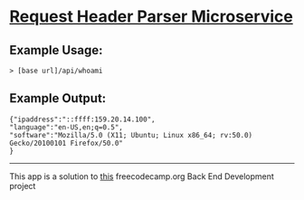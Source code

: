 # [Request Header Parser Microservice](https://www.freecodecamp.org/learn/apis-and-microservices/apis-and-microservices-projects/request-header-parser-microservice)

## Example Usage:

    > [base url]/api/whoami

## Example Output:

```
{"ipaddress":"::ffff:159.20.14.100",
"language":"en-US,en;q=0.5",
"software":"Mozilla/5.0 (X11; Ubuntu; Linux x86_64; rv:50.0) Gecko/20100101 Firefox/50.0"
}
```

---

This app is a solution to [this](https://www.freecodecamp.org/learn/back-end-development-and-apis/back-end-development-and-apis-projects/request-header-parser-microservice) freecodecamp.org Back End Development project
